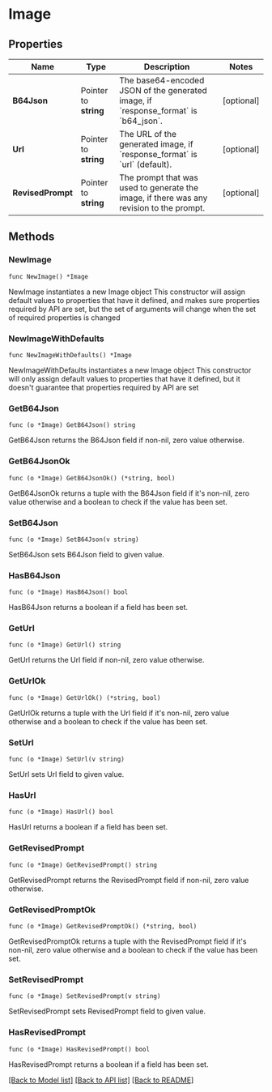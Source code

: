 # Image

## Properties

Name | Type | Description | Notes
------------ | ------------- | ------------- | -------------
**B64Json** | Pointer to **string** | The base64-encoded JSON of the generated image, if &#x60;response_format&#x60; is &#x60;b64_json&#x60;. | [optional] 
**Url** | Pointer to **string** | The URL of the generated image, if &#x60;response_format&#x60; is &#x60;url&#x60; (default). | [optional] 
**RevisedPrompt** | Pointer to **string** | The prompt that was used to generate the image, if there was any revision to the prompt. | [optional] 

## Methods

### NewImage

`func NewImage() *Image`

NewImage instantiates a new Image object
This constructor will assign default values to properties that have it defined,
and makes sure properties required by API are set, but the set of arguments
will change when the set of required properties is changed

### NewImageWithDefaults

`func NewImageWithDefaults() *Image`

NewImageWithDefaults instantiates a new Image object
This constructor will only assign default values to properties that have it defined,
but it doesn't guarantee that properties required by API are set

### GetB64Json

`func (o *Image) GetB64Json() string`

GetB64Json returns the B64Json field if non-nil, zero value otherwise.

### GetB64JsonOk

`func (o *Image) GetB64JsonOk() (*string, bool)`

GetB64JsonOk returns a tuple with the B64Json field if it's non-nil, zero value otherwise
and a boolean to check if the value has been set.

### SetB64Json

`func (o *Image) SetB64Json(v string)`

SetB64Json sets B64Json field to given value.

### HasB64Json

`func (o *Image) HasB64Json() bool`

HasB64Json returns a boolean if a field has been set.

### GetUrl

`func (o *Image) GetUrl() string`

GetUrl returns the Url field if non-nil, zero value otherwise.

### GetUrlOk

`func (o *Image) GetUrlOk() (*string, bool)`

GetUrlOk returns a tuple with the Url field if it's non-nil, zero value otherwise
and a boolean to check if the value has been set.

### SetUrl

`func (o *Image) SetUrl(v string)`

SetUrl sets Url field to given value.

### HasUrl

`func (o *Image) HasUrl() bool`

HasUrl returns a boolean if a field has been set.

### GetRevisedPrompt

`func (o *Image) GetRevisedPrompt() string`

GetRevisedPrompt returns the RevisedPrompt field if non-nil, zero value otherwise.

### GetRevisedPromptOk

`func (o *Image) GetRevisedPromptOk() (*string, bool)`

GetRevisedPromptOk returns a tuple with the RevisedPrompt field if it's non-nil, zero value otherwise
and a boolean to check if the value has been set.

### SetRevisedPrompt

`func (o *Image) SetRevisedPrompt(v string)`

SetRevisedPrompt sets RevisedPrompt field to given value.

### HasRevisedPrompt

`func (o *Image) HasRevisedPrompt() bool`

HasRevisedPrompt returns a boolean if a field has been set.


[[Back to Model list]](../README.md#documentation-for-models) [[Back to API list]](../README.md#documentation-for-api-endpoints) [[Back to README]](../README.md)


